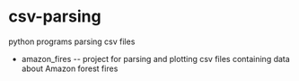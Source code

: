 # csv-parsing
python programs parsing csv files
- amazon_fires -- project for parsing and plotting csv files containing data about Amazon forest fires
